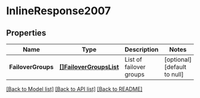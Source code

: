 # InlineResponse2007

## Properties
Name | Type | Description | Notes
------------ | ------------- | ------------- | -------------
**FailoverGroups** | [**[]FailoverGroupsList**](FailoverGroupsList.md) | List of failover groups | [optional] [default to null]

[[Back to Model list]](../README.md#documentation-for-models) [[Back to API list]](../README.md#documentation-for-api-endpoints) [[Back to README]](../README.md)

